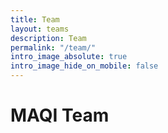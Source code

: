 ```yaml
---
title: Team
layout: teams
description: Team
permalink: "/team/"
intro_image_absolute: true
intro_image_hide_on_mobile: false
---
```


# MAQI Team
